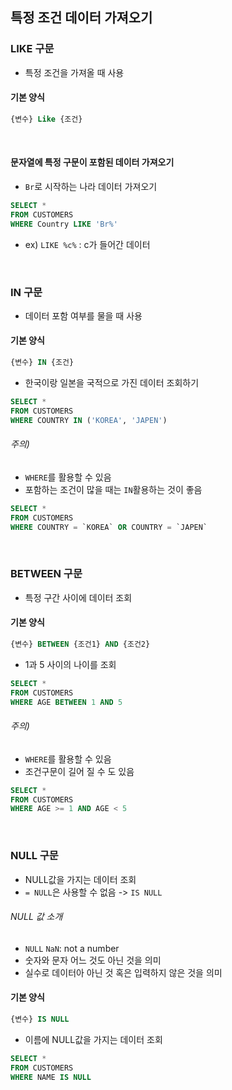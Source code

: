 ## 특정 조건 데이터 가져오기
### LIKE 구문
- 특정 조건을 가져올 때 사용
#### 기본 양식
```sql
{변수} Like {조건}
```

<br>

#### 문자열에 특정 구문이 포함된 데이터 가져오기
- `Br`로 시작하는 나라 데이터 가져오기
```sql
SELECT * 
FROM CUSTOMERS
WHERE Country LIKE 'Br%'
```
- ex) `LIKE %c%` : c가 들어간 데이터  

<br>

### IN 구문
- 데이터 포함 여부를 물을 때 사용
#### 기본 양식
```sql
{변수} IN {조건}
``` 
- 한국이랑 일본을 국적으로 가진 데이터 조회하기
```sql
SELECT * 
FROM CUSTOMERS
WHERE COUNTRY IN ('KOREA', 'JAPEN')  
```
###### 주의) 
- `WHERE`를 활용할 수 있음
- 포함하는 조건이 많을 때는 `IN`활용하는 것이 좋음
```sql
SELECT * 
FROM CUSTOMERS
WHERE COUNTRY = `KOREA` OR COUNTRY = `JAPEN`
```

<br>

### BETWEEN 구문
- 특정 구간 사이에 데이터 조회
#### 기본 양식
```sql
{변수} BETWEEN {조건1} AND {조건2}
``` 
- 1과 5 사이의 나이를 조회
```sql
SELECT * 
FROM CUSTOMERS
WHERE AGE BETWEEN 1 AND 5
```
###### 주의) 
- `WHERE`를 활용할 수 있음
- 조건구문이 길어 질 수 도 있음
```sql
SELECT * 
FROM CUSTOMERS
WHERE AGE >= 1 AND AGE < 5
```

<br>

### NULL 구문
- NULL값을 가지는 데이터 조회
- `= NULL`은 사용할 수 없음 -> `IS NULL`
###### NULL 값 소개
- `NULL` `NaN`: not a number
- 숫자와 문자 어느 것도 아닌 것을 의미
- 실수로 데이터아 아닌 것 혹은 입력하지 않은 것을 의미 

#### 기본 양식
```sql
{변수} IS NULL
``` 
- 이름에 NULL값을 가지는 데이터 조회
```sql
SELECT * 
FROM CUSTOMERS
WHERE NAME IS NULL
```